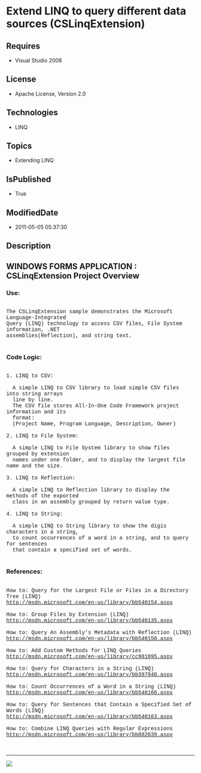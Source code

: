 # Extend LINQ to query different data sources (CSLinqExtension)
## Requires
* Visual Studio 2008
## License
* Apache License, Version 2.0
## Technologies
* LINQ
## Topics
* Extending LINQ
## IsPublished
* True
## ModifiedDate
* 2011-05-05 05:37:30
## Description

<p style="font-family:Courier New"></p>
<h2>WINDOWS FORMS APPLICATION : CSLinqExtension Project Overview</h2>
<p style="font-family:Courier New"></p>
<h3>Use:</h3>
<p style="font-family:Courier New"><br>
The CSLinqExtension sample demonstrates the Microsoft Language-Integrated <br>
Query (LINQ) technology to access CSV files, File System information, .NET<br>
assemblies(Reflection), and string text. &nbsp;<br>
<br>
</p>
<h3>Code Logic:</h3>
<p style="font-family:Courier New"><br>
1. LINQ to CSV:<br>
<br>
&nbsp; A simple LINQ to CSV library to load simple CSV files into string arrays <br>
&nbsp; line by line. <br>
&nbsp; The CSV file stores All-In-One Code Framework project information and its <br>
&nbsp; format:<br>
&nbsp; (Project Name, Program Language, Description, Owner)<br>
&nbsp; <br>
2. LINQ to File System:<br>
&nbsp; <br>
&nbsp; A simple LINQ to File System library to show files grouped by extension <br>
&nbsp; names under one folder, and to display the largest file name and the size.<br>
&nbsp; <br>
3. LINQ to Reflection:<br>
<br>
&nbsp; A simple LINQ to Reflection library to display the methods of the exported
<br>
&nbsp; class in an assembly grouped by return value type.<br>
&nbsp; <br>
4. LINQ to String:<br>
<br>
&nbsp; A simple LINQ to String library to show the digis characters in a string,<br>
&nbsp; to count occurrences of a word in a string, and to query for sentences <br>
&nbsp; that contain a specified set of words.<br>
&nbsp; <br>
</p>
<h3>References:</h3>
<p style="font-family:Courier New"><br>
How to: Query for the Largest File or Files in a Directory Tree (LINQ)<br>
<a target="_blank" href="http://msdn.microsoft.com/en-us/library/bb546154.aspx">http://msdn.microsoft.com/en-us/library/bb546154.aspx</a><br>
<br>
How to: Group Files by Extension (LINQ)<br>
<a target="_blank" href="http://msdn.microsoft.com/en-us/library/bb546135.aspx">http://msdn.microsoft.com/en-us/library/bb546135.aspx</a><br>
<br>
How to: Query An Assembly's Metadata with Reflection (LINQ)<br>
<a target="_blank" href="http://msdn.microsoft.com/en-us/library/bb546150.aspx">http://msdn.microsoft.com/en-us/library/bb546150.aspx</a><br>
<br>
How to: Add Custom Methods for LINQ Queries<br>
<a target="_blank" href="http://msdn.microsoft.com/en-us/library/cc981895.aspx">http://msdn.microsoft.com/en-us/library/cc981895.aspx</a><br>
<br>
How to: Query for Characters in a String (LINQ)<br>
<a target="_blank" href="http://msdn.microsoft.com/en-us/library/bb397940.aspx">http://msdn.microsoft.com/en-us/library/bb397940.aspx</a><br>
<br>
How to: Count Occurrences of a Word in a String (LINQ)<br>
<a target="_blank" href="http://msdn.microsoft.com/en-us/library/bb546166.aspx">http://msdn.microsoft.com/en-us/library/bb546166.aspx</a><br>
<br>
How to: Query for Sentences that Contain a Specified Set of Words (LINQ)<br>
<a target="_blank" href="http://msdn.microsoft.com/en-us/library/bb546163.aspx">http://msdn.microsoft.com/en-us/library/bb546163.aspx</a><br>
<br>
How to: Combine LINQ Queries with Regular Expressions<br>
<a target="_blank" href="http://msdn.microsoft.com/en-us/library/bb882639.aspx">http://msdn.microsoft.com/en-us/library/bb882639.aspx</a><br>
<br>
<br>
</p>
<hr>
<div><a href="http://go.microsoft.com/?linkid=9759640" style="margin-top:3px"><img src="http://bit.ly/onecodelogo">
</a></div>
